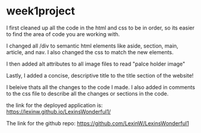 # week1project

I first cleaned up all the code in the html and css to be in order, so its easier to find the area of code you are working with.

I changed all /div to semantic html elements like aside, section, main, article, and nav. I also changed the css to match the new elements.

I then added alt attributes to all image files to read "palce holder image"

Lastly, I added a concise, descriptive title to the title section of the website!

I beleive thats all the changes to the code I made. I also added in comments to the css file to describe all the changes or sections in the code. 

the link for the deployed application is: https://lexinw.github.io/LexinsWonderful1/

The link for the github repo: https://github.com/LexinW/LexinsWonderful1